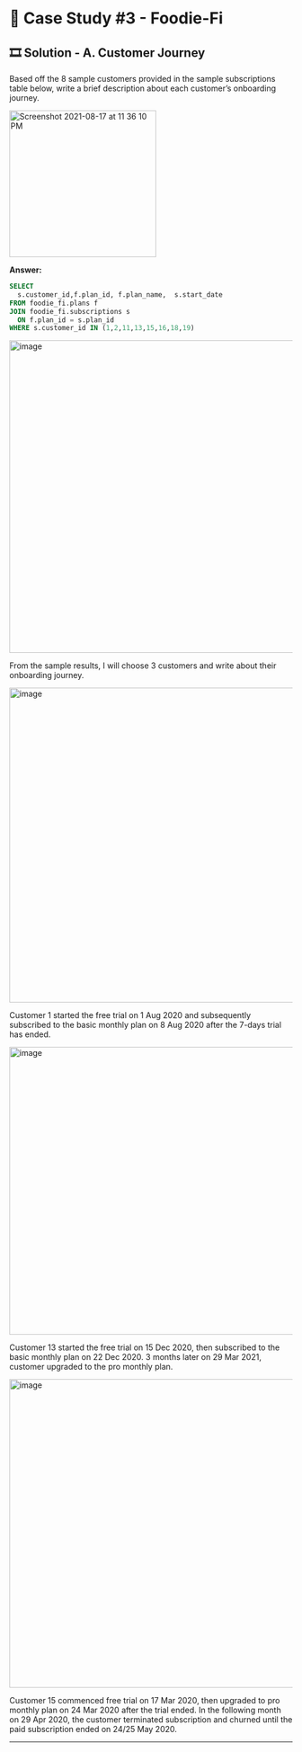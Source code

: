 # 🥑 Case Study #3 - Foodie-Fi

## 🎞 Solution - A. Customer Journey

Based off the 8 sample customers provided in the sample subscriptions table below, write a brief description about each customer’s onboarding journey.

<img width="261" alt="Screenshot 2021-08-17 at 11 36 10 PM" src="https://user-images.githubusercontent.com/81607668/129756709-75919d79-e1cd-4187-a129-bdf90a65e196.png">

**Answer:**

````sql
SELECT
  s.customer_id,f.plan_id, f.plan_name,  s.start_date
FROM foodie_fi.plans f
JOIN foodie_fi.subscriptions s
  ON f.plan_id = s.plan_id
WHERE s.customer_id IN (1,2,11,13,15,16,18,19)
````

<img width="556" alt="image" src="https://user-images.githubusercontent.com/81607668/129758340-b7cd527c-31f3-4f33-8d99-5b0a4baab378.png">

From the sample results, I will choose 3 customers and write about their onboarding journey.

<img width="560" alt="image" src="https://user-images.githubusercontent.com/81607668/129757897-df606bb6-aeb8-4235-8244-d61a3952a84a.png">

Customer 1 started the free trial on 1 Aug 2020 and subsequently subscribed to the basic monthly plan on 8 Aug 2020 after the 7-days trial has ended.

<img width="512" alt="image" src="https://user-images.githubusercontent.com/81607668/129761134-7fa840f5-673e-4ec6-8831-e3971c1fcd50.png">

Customer 13 started the free trial on 15 Dec 2020, then subscribed to the basic monthly plan on 22 Dec 2020. 3 months later on 29 Mar 2021, customer upgraded to the pro monthly plan.

<img width="549" alt="image" src="https://user-images.githubusercontent.com/81607668/129761434-39009802-c813-437d-a292-ddd26ac8ac29.png">

Customer 15 commenced free trial on 17 Mar 2020, then upgraded to pro monthly plan on 24 Mar 2020 after the trial ended. In the following month on 29 Apr 2020, the customer terminated subscription and churned until the paid subscription ended on 24/25 May 2020.

***
